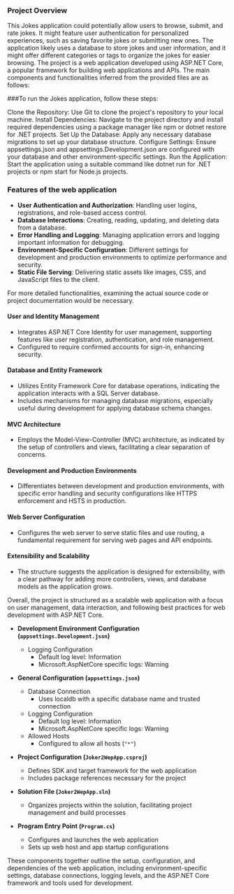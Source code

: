 ### Project Overview
This Jokes application could potentially allow users to browse, submit, and rate jokes. It might feature user authentication for personalized experiences, such as saving favorite jokes or submitting new ones. The application likely uses a database to store jokes and user information, and it might offer different categories or tags to organize the jokes for easier browsing.
The project is  a web application developed using ASP.NET Core, a popular framework for building web applications and APIs. The main components and functionalities inferred from the provided files are as follows:


###To run the Jokes application, follow these steps:

Clone the Repository: Use Git to clone the project's repository to your local machine.
Install Dependencies: Navigate to the project directory and install required dependencies using a package manager like npm or dotnet restore for .NET projects.
Set Up the Database: Apply any necessary database migrations to set up your database structure.
Configure Settings: Ensure appsettings.json and appsettings.Development.json are configured with your database and other environment-specific settings.
Run the Application: Start the application using a suitable command like dotnet run for .NET projects or npm start for Node.js projects.

### Features of the web application

- **User Authentication and Authorization**: Handling user logins, registrations, and role-based access control.
- **Database Interactions**: Creating, reading, updating, and deleting data from a database.
- **Error Handling and Logging**: Managing application errors and logging important information for debugging.
- **Environment-Specific Configuration**: Different settings for development and production environments to optimize performance and security.
- **Static File Serving**: Delivering static assets like images, CSS, and JavaScript files to the client.

For more detailed functionalities, examining the actual source code or project documentation would be necessary.

#### User and Identity Management
- Integrates ASP.NET Core Identity for user management, supporting features like user registration, authentication, and role management.
- Configured to require confirmed accounts for sign-in, enhancing security.

#### Database and Entity Framework
- Utilizes Entity Framework Core for database operations, indicating the application interacts with a SQL Server database.
- Includes mechanisms for managing database migrations, especially useful during development for applying database schema changes.

#### MVC Architecture
- Employs the Model-View-Controller (MVC) architecture, as indicated by the setup of controllers and views, facilitating a clear separation of concerns.

#### Development and Production Environments
- Differentiates between development and production environments, with specific error handling and security configurations like HTTPS enforcement and HSTS in production.

#### Web Server Configuration
- Configures the web server to serve static files and use routing, a fundamental requirement for serving web pages and API endpoints.

#### Extensibility and Scalability
- The structure suggests the application is designed for extensibility, with a clear pathway for adding more controllers, views, and database models as the application grows.

Overall, the project is structured as a scalable web application with a focus on user management, data interaction, and following best practices for web development with ASP.NET Core.


- **Development Environment Configuration (`appsettings.Development.json`)**
  - Logging Configuration
    - Default log level: Information
    - Microsoft.AspNetCore specific logs: Warning

- **General Configuration (`appsettings.json`)**
  - Database Connection
    - Uses localdb with a specific database name and trusted connection
  - Logging Configuration
    - Default log level: Information
    - Microsoft.AspNetCore specific logs: Warning
  - Allowed Hosts
    - Configured to allow all hosts (`"*"`)

- **Project Configuration (`Joker2WepApp.csproj`)**
  - Defines SDK and target framework for the web application
  - Includes package references necessary for the project

- **Solution File (`Joker2WepApp.sln`)**
  - Organizes projects within the solution, facilitating project management and build processes

- **Program Entry Point (`Program.cs`)**
  - Configures and launches the web application
  - Sets up web host and app startup configurations

These components together outline the setup, configuration, and dependencies of the web application, including environment-specific settings, database connections, logging levels, and the ASP.NET Core framework and tools used for development.
